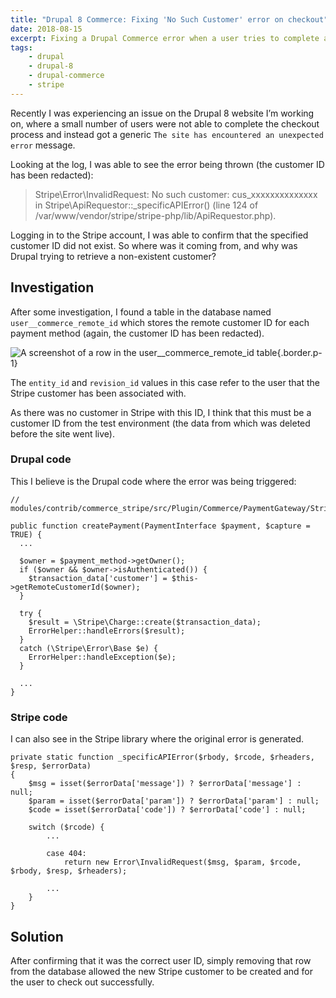 ```yaml
---
title: "Drupal 8 Commerce: Fixing 'No Such Customer' error on checkout"
date: 2018-08-15
excerpt: Fixing a Drupal Commerce error when a user tries to complete a checkout.
tags:
    - drupal
    - drupal-8
    - drupal-commerce
    - stripe
---
```


Recently I was experiencing an issue on the Drupal 8 website I’m working on,
where a small number of users were not able to complete the checkout process and
instead got a generic `The site has encountered an unexpected error` message.

Looking at the log, I was able to see the error being thrown (the customer ID
has been redacted):

> Stripe\Error\InvalidRequest: No such customer: cus_xxxxxxxxxxxxxx in
> Stripe\ApiRequestor::\_specificAPIError() (line 124 of
> /var/www/vendor/stripe/stripe-php/lib/ApiRequestor.php).

Logging in to the Stripe account, I was able to confirm that the specified
customer ID did not exist. So where was it coming from, and why was Drupal
trying to retrieve a non-existent customer?

## Investigation

After some investigation, I found a table in the database named
`user__commerce_remote_id` which stores the remote customer ID for each payment
method (again, the customer ID has been redacted).

![A screenshot of a row in the user__commerce_remote_id table](/images/blog/commerce-stripe-error/remote-id-table.png){.border.p-1}

The `entity_id` and `revision_id` values in this case refer to the user that the
Stripe customer has been associated with.

As there was no customer in Stripe with this ID, I think that this must be a
customer ID from the test environment (the data from which was deleted before
the site went live).

### Drupal code

This I believe is the Drupal code where the error was being triggered:

```language-php
// modules/contrib/commerce_stripe/src/Plugin/Commerce/PaymentGateway/Stripe.php

public function createPayment(PaymentInterface $payment, $capture = TRUE) {
  ...

  $owner = $payment_method->getOwner();
  if ($owner && $owner->isAuthenticated()) {
    $transaction_data['customer'] = $this->getRemoteCustomerId($owner);
  }

  try {
    $result = \Stripe\Charge::create($transaction_data);
    ErrorHelper::handleErrors($result);
  }
  catch (\Stripe\Error\Base $e) {
    ErrorHelper::handleException($e);
  }

  ...
}
```

### Stripe code

I can also see in the Stripe library where the original error is generated.

```language-php
private static function _specificAPIError($rbody, $rcode, $rheaders, $resp, $errorData)
{
    $msg = isset($errorData['message']) ? $errorData['message'] : null;
    $param = isset($errorData['param']) ? $errorData['param'] : null;
    $code = isset($errorData['code']) ? $errorData['code'] : null;

    switch ($rcode) {
        ...

        case 404:
            return new Error\InvalidRequest($msg, $param, $rcode, $rbody, $resp, $rheaders);

        ...
    }
}
```

## Solution

After confirming that it was the correct user ID, simply removing that row from
the database allowed the new Stripe customer to be created and for the user to
check out successfully.
